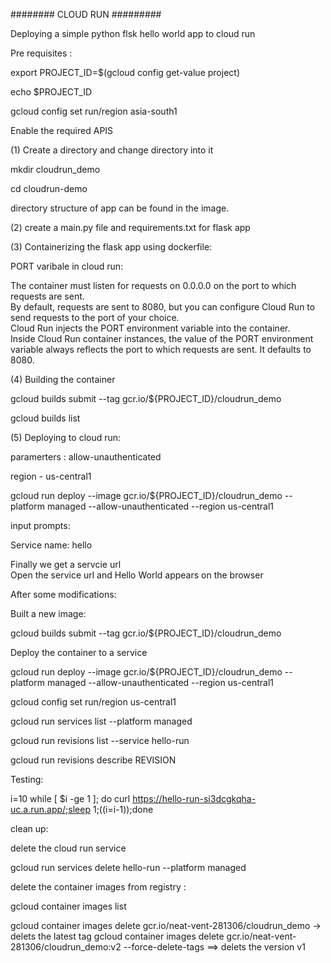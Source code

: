 ######## CLOUD RUN #########

Deploying a simple python flsk hello world app to cloud run

Pre requisites :

export PROJECT_ID=$(gcloud config get-value project)

echo $PROJECT_ID

gcloud config set run/region asia-south1
  
Enable the required APIS

(1) Create a directory and change directory into it

mkdir cloudrun_demo

cd cloudrun-demo

directory structure of app can be found in the image.

(2) create a main.py file and requirements.txt for flask app
  
(3) Containerizing the flask app using dockerfile:

PORT varibale in cloud run:

The container must listen for requests on 0.0.0.0 on the port to which requests are sent.  
By default, requests are sent to 8080, but you can configure Cloud Run to send requests to the port of your choice.  
Cloud Run injects the PORT environment variable into the container.  
Inside Cloud Run container instances, the value of the PORT environment variable always reflects the port to which requests are sent. It defaults to 8080.


(4) Building the container

gcloud builds submit --tag gcr.io/${PROJECT_ID}/cloudrun_demo 

gcloud builds list


(5) Deploying to cloud run:

paramerters : allow-unauthenticated

region - us-central1

gcloud run deploy --image gcr.io/${PROJECT_ID}/cloudrun_demo --platform managed --allow-unauthenticated  --region us-central1 


input prompts:

Service name: hello


Finally we get a servcie url  
Open the service url and Hello World appears on the browser


After some modifications:

Built a new image:

gcloud builds submit --tag gcr.io/${PROJECT_ID}/cloudrun_demo 

Deploy the container to a service

gcloud run deploy --image gcr.io/${PROJECT_ID}/cloudrun_demo --platform managed --allow-unauthenticated  --region us-central1


gcloud config set run/region us-central1

 gcloud run services list --platform managed

gcloud run revisions list --service hello-run

gcloud run revisions describe REVISION


Testing:

i=10
 while [ $i -ge 1 ]; do curl https://hello-run-si3dcgkqha-uc.a.run.app/;sleep 1;((i=i-1));done


clean up:

delete the cloud run service

 gcloud run services delete hello-run --platform managed


delete the container images from registry :

gcloud container images list

gcloud container images delete gcr.io/neat-vent-281306/cloudrun_demo ->  delets the latest tag
gcloud container images delete gcr.io/neat-vent-281306/cloudrun_demo:v2 --force-delete-tags ==>  delets the version v1


